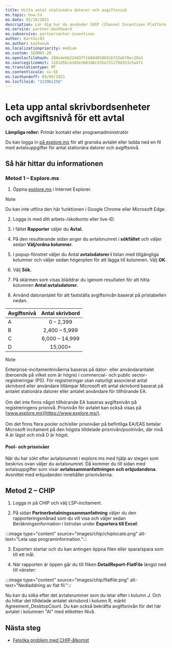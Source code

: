 ```yaml
---
title: Hitta antal stationära datorer och avgiftsnivå
ms.topic: how-to
ms.date: 02/18/2021
description: Lär dig hur du använder CHIP (Channel Incentives Platform) för att hitta information om antal skrivbord och avgifter för ett avtal.
ms.service: partner-dashboard
ms.subservice: partnercenter-incentives
author: Karthic83
ms.author: kashanum
ms.localizationpriority: medium
ms.custom: SEOMAY.20
ms.openlocfilehash: 288e4ebb224d3ff1b0d4050691b733e678ec29a3
ms.sourcegitcommit: 1161d5bcb345e368348c535a7211f0d353c5a471
ms.translationtype: MT
ms.contentlocale: sv-SE
ms.lasthandoff: 09/09/2021
ms.locfileid: "123961256"
---
```

# <a name="locate-the-desktop-count-and-fee-level-for-an-agreement"></a>Leta upp antal skrivbordsenheter och avgiftsnivå för ett avtal

**Lämpliga roller:** Primär kontakt eller programadministratör

Du kan logga in [på explore.ms](https://www.explore.ms/) för att granska avtalet eller ladda ned en fil med avtalsuppgifter för antal stationära datorer och avgiftsnivå.

## <a name="to-locate-the-information"></a>Så här hittar du informationen

### <a name="method-1--explorems"></a>Metod 1 – Explore.ms

1. Öppna [explore.ms](https://www.explore.ms/) i Internet Explorer. 

>[!Note]
>Du kan inte utföra den här funktionen i Google Chrome eller Microsoft Edge.

2. Logga in med ditt arbets-/skolkonto eller live-ID.  

3. I fältet **Rapporter** väljer du **Avtal.**

4. På den resulterande sidan anger du avtalsnumret i **sökfältet** och väljer sedan **Välj/ordna kolumner.**

5. I popup-fönstret väljer du Antal **avtalsdatorer i** listan med tillgängliga kolumner och väljer sedan högerpilen för att lägga till kolumnen. Välj **OK**.

6. Välj **Sök.**

7. På skärmen som visas bläddrar du igenom resultaten för att hitta kolumnen **Antal avtalsdatorer.** 

8. Använd datorantalet för att fastställa avgiftsnivån baserat på pristabellen nedan.  

| Avgiftsnivå | Antal skrivbord |
| ------ | :-----------: |
|  A | 0 – 2,399    |
|  B | 2,400 – 5,999    |
|  C | 6,000 – 14,999    |
|  D | 15,000+   |

>[!NOTE]
>Enterprise-incitamentnivåerna baseras på dator- eller användarantalet (beroende på vilket som är högre) i commercial- och public sector-registreringar (PS). För registreringar utan naturligt associerat antal skrivbord eller användare tillämpar Microsoft ett antal skrivbord baserat på antalet stationära datorer eller antalet användare för tillhörande EA. <br><br>Om det inte finns något tillhörande EA baseras avgiftsnivån på registreringens prisnivå. Prisnivån för avtalet kan också visas på [www.explore.ms](https://www.explore.ms/). <br><br>Om det finns flera pooler och/eller prisnivåer på befintliga EA/EAS betalar Microsoft incitament på den högsta tilldelade prisnivån/poolnivån, där nivå A är lägst och nivå D är högst.

#### <a name="pool-and-pricing-levels"></a>Pool- och prisnivåer

När du har sökt efter avtalsnumret i explore.ms med hjälp av stegen som beskrivs ovan väljer du avtalsnumret. Då kommer du till sidan med avtalsuppgifter som visar **avtalssammanfattningen** **och erbjudandena**. Avsnittet med erbjudanden innehåller prisnivåerna.

## <a name="method-2---chip"></a>Metod 2 – CHIP

1. Logga in på CHIP och välj LSP-incitament.

2. På sidan **Partnerbetalningssammanfattning** väljer du den rapporteringsmånad  som du vill visa och väljer sedan Beräkningsinformation i listrutan under **Exportera till Excel**:

:::image type="content" source="images/chip/chiplocate.png" alt-text="Leta upp programinformation.":::

3. Exporten startar och du kan antingen öppna filen eller spara/spara som till ett mål.

4. När rapporten är öppen går du till fliken **DetailReport-FlatFile** längst ned till vänster:

:::image type="content" source="images/chip/flatfile.png" alt-text="Nedladdning av flat fil.":::

Nu kan du söka efter det avtalsnummer som du letar efter i kolumn J. Och du hittar det tilldelade antalet skrivbord i kolumn R, märkt Agreement_DesktopCount. Du kan också bekräfta avgiftsnivån för det här avtalet i kolumnen "AI" med etiketten Nivå.

## <a name="next-steps"></a>Nästa steg

- [Felsöka problem med CHIP-åtkomst](chip-access-trouble.md)
